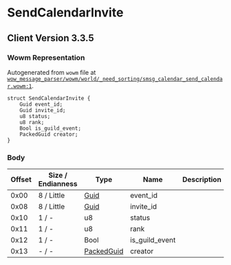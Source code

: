# SendCalendarInvite

## Client Version 3.3.5

### Wowm Representation

Autogenerated from `wowm` file at [`wow_message_parser/wowm/world/_need_sorting/smsg_calendar_send_calendar.wowm:1`](https://github.com/gtker/wow_messages/tree/main/wow_message_parser/wowm/world/_need_sorting/smsg_calendar_send_calendar.wowm#L1).
```rust,ignore
struct SendCalendarInvite {
    Guid event_id;
    Guid invite_id;
    u8 status;
    u8 rank;
    Bool is_guild_event;
    PackedGuid creator;
}
```
### Body

| Offset | Size / Endianness | Type | Name | Description | Comment |
| ------ | ----------------- | ---- | ---- | ----------- | ------- |
| 0x00 | 8 / Little | [Guid](../spec/packed-guid.md) | event_id |  |  |
| 0x08 | 8 / Little | [Guid](../spec/packed-guid.md) | invite_id |  |  |
| 0x10 | 1 / - | u8 | status |  |  |
| 0x11 | 1 / - | u8 | rank |  |  |
| 0x12 | 1 / - | Bool | is_guild_event |  |  |
| 0x13 | - / - | [PackedGuid](../spec/packed-guid.md) | creator |  |  |

